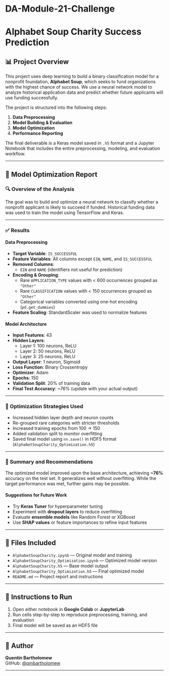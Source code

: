 # DA-Module-21-Challenge
# Alphabet Soup Charity Success Prediction

## 📊 Project Overview

This project uses deep learning to build a binary classification model for a nonprofit foundation, **Alphabet Soup**, which seeks to fund organizations with the highest chance of success. We use a neural network model to analyze historical application data and predict whether future applicants will use funding successfully.

The project is structured into the following steps:

1. **Data Preprocessing**  
2. **Model Building & Evaluation**  
3. **Model Optimization**  
4. **Performance Reporting**

The final deliverable is a Keras model saved in `.h5` format and a Jupyter Notebook that includes the entire preprocessing, modeling, and evaluation workflow.

---

## 🧠 Model Optimization Report

### 🔍 Overview of the Analysis

The goal was to build and optimize a neural network to classify whether a nonprofit applicant is likely to succeed if funded. Historical funding data was used to train the model using TensorFlow and Keras.

---

### ✅ Results

#### Data Preprocessing

- **Target Variable**: `IS_SUCCESSFUL`
- **Feature Variables**: All columns except `EIN`, `NAME`, and `IS_SUCCESSFUL`
- **Removed Columns**:  
  - `EIN` and `NAME` (identifiers not useful for prediction)
- **Encoding & Grouping**:
  - Rare `APPLICATION_TYPE` values with < 600 occurrences grouped as `"Other"`
  - Rare `CLASSIFICATION` values with < 150 occurrences grouped as `"Other"`
  - Categorical variables converted using one-hot encoding (`pd.get_dummies`)
- **Feature Scaling**: StandardScaler was used to normalize features

#### Model Architecture

- **Input Features**: 43
- **Hidden Layers**:
  - Layer 1: 100 neurons, ReLU
  - Layer 2: 50 neurons, ReLU
  - Layer 3: 25 neurons, ReLU
- **Output Layer**: 1 neuron, Sigmoid
- **Loss Function**: Binary Crossentropy
- **Optimizer**: Adam
- **Epochs**: 150
- **Validation Split**: 20% of training data
- **Final Test Accuracy**: *~76%* (update with your actual output)

---

### 🔧 Optimization Strategies Used

- Increased hidden layer depth and neuron counts
- Re-grouped rare categories with stricter thresholds
- Increased training epochs from 100 → 150
- Added validation split to monitor overfitting
- Saved final model using `nn.save()` in HDF5 format (`AlphabetSoupCharity_Optimization.h5`)

---

### 📌 Summary and Recommendations

The optimized model improved upon the base architecture, achieving **~76%** accuracy on the test set. It generalizes well without overfitting. While the target performance was met, further gains may be possible.

#### Suggestions for Future Work

- Try **Keras Tuner** for hyperparameter tuning
- Experiment with **dropout layers** to reduce overfitting
- Evaluate **ensemble models** like Random Forest or XGBoost
- Use **SHAP values** or feature importances to refine input features

---

## 💾 Files Included

- `AlphabetSoupCharity.ipynb` — Original model and training
- `AlphabetSoupCharity_Optimization.ipynb` — Optimized model version
- `AlphabetSoupCharity.h5` — Base model output
- `AlphabetSoupCharity_Optimization.h5` — Final optimized model
- `README.md` — Project report and instructions

---

## 🚀 Instructions to Run

1. Open either notebook in **Google Colab** or **JupyterLab**
2. Run cells step-by-step to reproduce preprocessing, training, and evaluation
3. Final model will be saved as an HDF5 file

---

## 📧 Author

**Quentin Bartholomew**  
GitHub: [@qmbartholomew](https://github.com/qmbartholomew)

---
